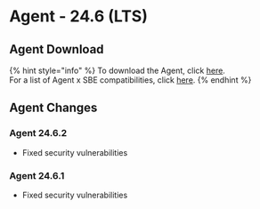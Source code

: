 # Agent - 24.6 (LTS)

## Agent Download

{% hint style="info" %}
To download the Agent, click [here](https://storage.googleapis.com/sym-platform/developers/rest-api/agent-24.6.2.zip).\
For a list of Agent x SBE compatibilities, click [here](../../agent-guide/sbe-x-agent-compatibility-matrix.md).
{% endhint %}

## Agent Changes

### Agent 24.6.2

* Fixed security vulnerabilities

### Agent 24.6.1

* Fixed security vulnerabilities
